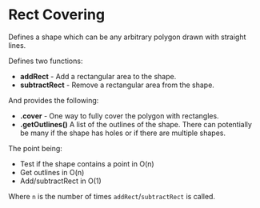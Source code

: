 # Rect Covering

Defines a shape which can be any arbitrary polygon drawn with straight lines.

Defines two functions:

* **addRect** - Add a rectangular area to the shape.
* **subtractRect** - Remove a rectangular area from the shape.

And provides the following:

* **.cover** - One way to fully cover the polygon with rectangles.
* **.getOutlines()** A list of the outlines of the shape. There can potentially be many if the shape has holes or if there are multiple shapes.

The point being:

* Test if the shape contains a point in O(n)
* Get outlines in O(n)
* Add/subtractRect in O(1)

Where `n` is the number of times `addRect`/`subtractRect` is called. 
